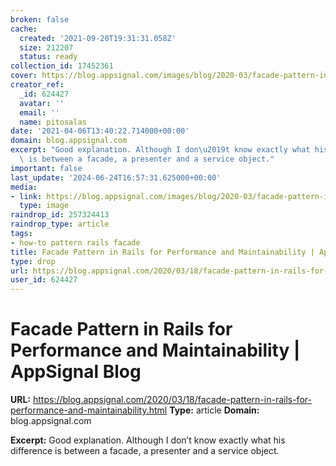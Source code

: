 ```yaml
---
broken: false
cache:
  created: '2021-09-20T19:31:31.058Z'
  size: 212207
  status: ready
collection_id: 17452361
cover: https://blog.appsignal.com/images/blog/2020-03/facade-pattern-in-rails-for-performance-and-maintainability-twitter.jpg
creator_ref:
  _id: 624427
  avatar: ''
  email: ''
  name: pitosalas
date: '2021-04-06T13:40:22.714000+00:00'
domain: blog.appsignal.com
excerpt: "Good explanation. Although I don\u2019t know exactly what his difference\
  \ is between a facade, a presenter and a service object."
important: false
last_update: '2024-06-24T16:57:31.625000+00:00'
media:
- link: https://blog.appsignal.com/images/blog/2020-03/facade-pattern-in-rails-for-performance-and-maintainability-twitter.jpg
  type: image
raindrop_id: 257324413
raindrop_type: article
tags:
- how-to pattern rails facade
title: Facade Pattern in Rails for Performance and Maintainability | AppSignal Blog
type: drop
url: https://blog.appsignal.com/2020/03/18/facade-pattern-in-rails-for-performance-and-maintainability.html
user_id: 624427
---
```


# Facade Pattern in Rails for Performance and Maintainability | AppSignal Blog

**URL:** https://blog.appsignal.com/2020/03/18/facade-pattern-in-rails-for-performance-and-maintainability.html
**Type:** article
**Domain:** blog.appsignal.com

**Excerpt:** Good explanation. Although I don’t know exactly what his difference is between a facade, a presenter and a service object.
